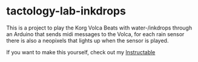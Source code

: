 # tactology-lab-inkdrops

This is a project to play the Korg Volca Beats with water-/inkdrops through an Arduino that sends midi messages to the Volca, for each rain sensor there is also a neopixels that lights up when the sensor is played.

If you want to make this yourself, check out my [Instructable](https://www.instructables.com/Raindrums-With-Lights/)

